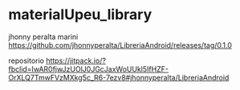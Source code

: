 # materialUpeu_library
jhonny peralta marini
https://github.com/jhonnyperalta/LibreriaAndroid/releases/tag/0.1.0

repositorio https://jitpack.io/?fbclid=IwAR0fjwJzUOlJ0JGcJaxWoUUkl5IfHZF-OrXLQ7TmwFVzMXkg5c_R6-7ezv8#jhonnyperalta/LibreriaAndroid





